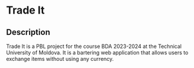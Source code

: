 # Trade It

## Description

Trade It is a PBL project for the course BDA 2023-2024 at the Technical University of Moldova.
It is a bartering web application that allows users to exchange items without using any currency.